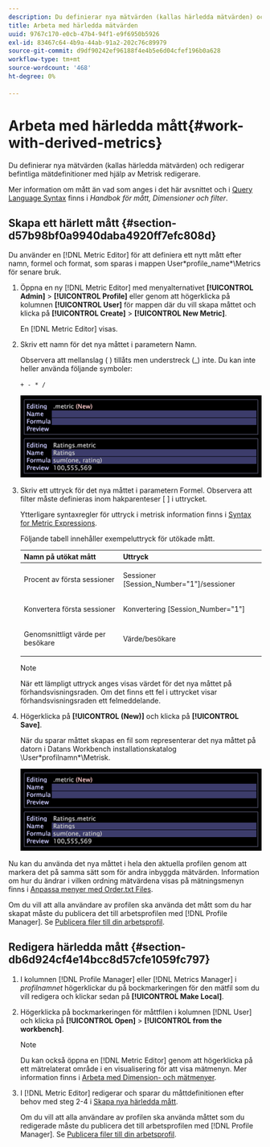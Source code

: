 ```yaml
---
description: Du definierar nya mätvärden (kallas härledda mätvärden) och redigerar befintliga mätdefinitioner med hjälp av Metrisk redigerare.
title: Arbeta med härledda mätvärden
uuid: 9767c170-e0cb-47b4-94f1-e9f6950b5926
exl-id: 83467c64-4b9a-44ab-91a2-202c76c89979
source-git-commit: d9df90242ef96188f4e4b5e6d04cfef196b0a628
workflow-type: tm+mt
source-wordcount: '468'
ht-degree: 0%

---
```


# Arbeta med härledda mått{#work-with-derived-metrics}

Du definierar nya mätvärden (kallas härledda mätvärden) och redigerar befintliga mätdefinitioner med hjälp av Metrisk redigerare.

Mer information om mått än vad som anges i det här avsnittet och i [Query Language Syntax](../../../../home/c-get-started/c-qry-lang-syntx/c-qry-lang-syntx.md#concept-15d1d3f5164a47d49468c5acb7299d9f) finns i *Handbok för mått, Dimensioner och filter*.

## Skapa ett härlett mått {#section-d57b98bf0a9940daba4920ff7efc808d}

Du använder en [!DNL Metric Editor] för att definiera ett nytt mått efter namn, formel och format, som sparas i mappen User\*profile_name*\Metrics för senare bruk.

1. Öppna en ny [!DNL Metric Editor] med menyalternativet **[!UICONTROL Admin]** > **[!UICONTROL Profile]** eller genom att högerklicka på kolumnen **[!UICONTROL User]** för mappen där du vill skapa måttet och klicka på **[!UICONTROL Create]** > **[!UICONTROL New Metric]**.

   En [!DNL Metric Editor] visas.

1. Skriv ett namn för det nya måttet i parametern Namn.

   Observera att mellanslag ( ) tillåts men understreck (_) inte. Du kan inte heller använda följande symboler:

   `+ - * /`

   ![](assets/vis_MetricEditor_NewAndEditing.png)

1. Skriv ett uttryck för det nya måttet i parametern Formel. Observera att filter måste definieras inom hakparenteser [ ] i uttrycket.

   Ytterligare syntaxregler för uttryck i metrisk information finns i [Syntax for Metric Expressions](../../../../home/c-get-started/c-qry-lang-syntx/c-syntx-mtrc-exp.md#concept-bbf440a0307549e088df491b51b51d66).

   Följande tabell innehåller exempeluttryck för utökade mått.

   <table id="table_ED77997FC08F492490DCAC3C4153781C"> 
   <thead> 
   <tr> 
      <th colname="col1" class="entry"> Namn på utökat mått </th> 
      <th colname="col2" class="entry"> Uttryck </th> 
   </tr>
   </thead>
   <tbody> 
   <tr> 
      <td colname="col1"> <p>Procent av första sessioner </p> </td> 
      <td colname="col2"> <p><span class="filepath"> Sessioner [Session_Number="1"]/sessioner</span> </p> </td> 
   </tr> 
   <tr> 
      <td colname="col1"> <p>Konvertera första sessioner </p> </td> 
      <td colname="col2"> <p><span class="filepath"> Konvertering [Session_Number="1"]</span> </p> </td> 
   </tr> 
   <tr> 
      <td colname="col1"> <p>Genomsnittligt värde per besökare </p> </td> 
      <td colname="col2"> <p><span class="filepath"> Värde/besökare</span> </p> </td> 
   </tr> 
   </tbody> 
   </table>

   >[!NOTE]
   >
   >När ett lämpligt uttryck anges visas värdet för det nya måttet på förhandsvisningsraden. Om det finns ett fel i uttrycket visar förhandsvisningsraden ett felmeddelande.

1. Högerklicka på **[!UICONTROL (New)]** och klicka på **[!UICONTROL Save]**.

   När du sparar måttet skapas en fil som representerar det nya måttet på datorn i Datans Workbench installationskatalog \User\*profilnamn*\Metrisk.

   ![](assets/vis_MetricEditor_NewAndEditing.png)

Nu kan du använda det nya måttet i hela den aktuella profilen genom att markera det på samma sätt som för andra inbyggda mätvärden. Information om hur du ändrar i vilken ordning mätvärdena visas på mätningsmenyn finns i [Anpassa menyer med Order.txt Files](../../../../home/c-get-started/c-intf-anlys-ftrs/c-ctm-menus/t-cstm-menus-ordr-files.md#task-a391800a8dd444deb3e1516d5189f999).

Om du vill att alla användare av profilen ska använda det mått som du har skapat måste du publicera det till arbetsprofilen med [!DNL Profile Manager]. Se [Publicera filer till din arbetsprofil](../../../../home/c-get-started/c-admin-intrf/c-prof-mgr/t-pub-files-wkg-prof.md#task-a0106e010c834d16bd60eef4721b6af9).

## Redigera härledda mått {#section-db6d924cf4e14bcc8d57cfe1059fc797}

1. I kolumnen [!DNL Profile Manager] eller [!DNL Metrics Manager] i *profilnamnet* högerklickar du på bockmarkeringen för den mätfil som du vill redigera och klickar sedan på **[!UICONTROL Make Local]**.
1. Högerklicka på bockmarkeringen för måttfilen i kolumnen [!DNL User] och klicka på **[!UICONTROL Open]** > **[!UICONTROL from the workbench]**.

   >[!NOTE]
   >
   >Du kan också öppna en [!DNL Metric Editor] genom att högerklicka på ett mätrelaterat område i en visualisering för att visa mätmenyn. Mer information finns i [Arbeta med Dimension- och mätmenyer](../../../../home/c-get-started/c-vis/c-met-dim-menus.md#concept-50f07ae47c3e4f94ad7d3d7f8293ccac).

1. I [!DNL Metric Editor] redigerar och sparar du måttdefinitionen efter behov med steg 2-4 i [Skapa nya härledda mått](../../../../home/c-get-started/c-admin-intrf/c-prof-mgr/c-drvd-mtrcs.md#section-d57b98bf0a9940daba4920ff7efc808d).

   Om du vill att alla användare av profilen ska använda måttet som du redigerade måste du publicera det till arbetsprofilen med [!DNL Profile Manager]. Se [Publicera filer till din arbetsprofil](../../../../home/c-get-started/c-admin-intrf/c-prof-mgr/t-pub-files-wkg-prof.md#task-a0106e010c834d16bd60eef4721b6af9).
